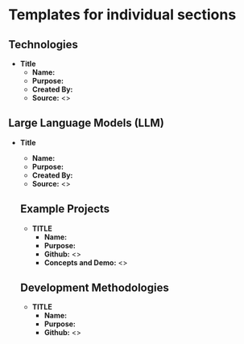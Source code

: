 # Templates for individual sections

## Technologies

- **Title**
  - **Name:**
  - **Purpose:**
  - **Created By:**
  - **Source:** <>

## Large Language Models (LLM)

- **Title**
  - **Name:**
  - **Purpose:**
  - **Created By:**
  - **Source:** <>

  ## Example Projects

  - **TITLE**
    - **Name:**
    - **Purpose:**
    - **Github:** <>
    - **Concepts and Demo:** <>

  ## Development Methodologies

  - **TITLE**
    - **Name:**
    - **Purpose:**
    - **Github:** <>
